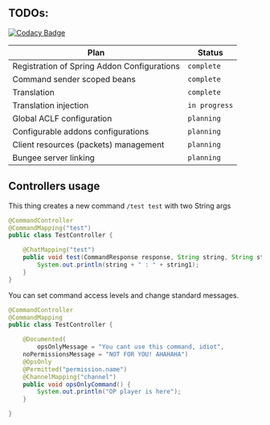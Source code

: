## TODOs:

[![Codacy Badge](https://api.codacy.com/project/badge/Grade/f4a9a9e00c4840d9a83a00f0b050945c)](https://app.codacy.com/app/mayakplay/ACLF-Bukkit?utm_source=github.com&utm_medium=referral&utm_content=mayakplay/ACLF-Bukkit&utm_campaign=Badge_Grade_Dashboard)

| Plan  | Status  |
| ------------ | ------------ |
|Registration of Spring Addon Configurations|`complete`|
|Command sender scoped beans|`complete`|
|Translation|`complete`|
|Translation injection|`in progress`|
|Global ACLF configuration|`planning`|
|Configurable addons configurations|`planning`|
|Client resources (packets) management|`planning`|
|Bungee server linking|`planning`|

## Controllers usage

This thing creates a new command `/test test` with two String args

```java
@CommandController
@CommandMapping("test")
public class TestController {

    @ChatMapping("test")
    public void test(CommandResponse response, String string, String string1) {
        System.out.println(string + " : " + string1);
    }
}
```

You can set command access levels and change standard messages.

```java
@CommandController
@CommandMapping
public class TestController {

    @Documented(
        opsOnlyMessage = "You cant use this command, idiot",
	noPermissionsMessage = "NOT FOR YOU! AHAHAHA")
    @OpsOnly
    @Permitted("permission.name")
    @ChannelMapping("channel")
    public void opsOnlyCommand() {
        System.out.println("OP player is here");
    }

}
```
